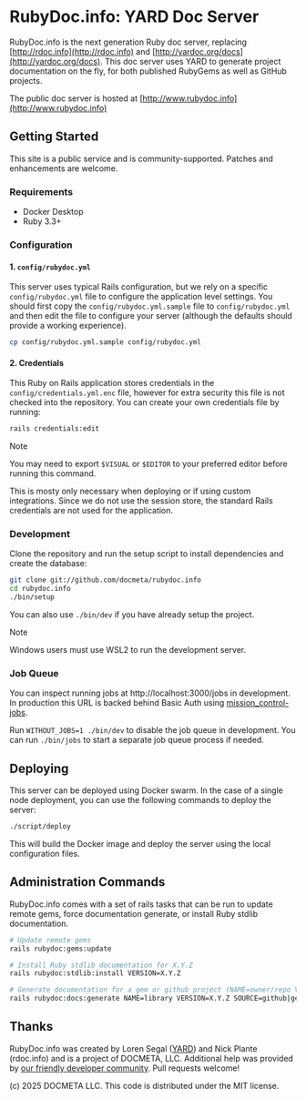 # RubyDoc.info: YARD Doc Server

RubyDoc.info is the next generation Ruby doc server, replacing
[http://rdoc.info](http://rdoc.info) and
[http://yardoc.org/docs](http://yardoc.org/docs).
This doc server uses YARD to generate project documentation on the fly, for
both published RubyGems as well as GitHub projects.

The public doc server is hosted at [http://www.rubydoc.info](http://www.rubydoc.info)

## Getting Started

This site is a public service and is community-supported. Patches and
enhancements are welcome.

### Requirements

- Docker Desktop
- Ruby 3.3+

### Configuration

#### 1. `config/rubydoc.yml`

This server uses typical Rails configuration, but we rely on a specific `config/rubydoc.yml` file to configure the
application level settings. You should first copy the `config/rubydoc.yml.sample` file to `config/rubydoc.yml` and
then edit the file to configure your server (although the defaults should provide a working experience).

```sh
cp config/rubydoc.yml.sample config/rubydoc.yml
```

#### 2. Credentials

This Ruby on Rails application stores credentials in the `config/credentials.yml.enc` file, however for extra security
this file is not checked into the repository. You can create your own credentials file by running:

```sh
rails credentials:edit
```

> [!NOTE]
> You may need to export `$VISUAL` or `$EDITOR` to your preferred editor before running this command.

This is mosty only necessary when deploying or if using custom integrations. Since we do not use the session store,
the standard Rails credentials are not used for the application.

### Development

Clone the repository and run the setup script to install dependencies and create the database:

```sh
git clone git://github.com/docmeta/rubydoc.info
cd rubydoc.info
./bin/setup
```

You can also use `./bin/dev` if you have already setup the project.

> [!NOTE]
> Windows users must use WSL2 to run the development server.

### Job Queue

You can inspect running jobs at http://localhost:3000/jobs in development. In production this URL is backed behind
Basic Auth using [mission_control-jobs](https://github.com/rails/mission_control-jobs?tab=readme-ov-file#authentication).

Run `WITHOUT_JOBS=1 ./bin/dev` to disable the job queue in development. You can run `./bin/jobs` to start a separate
job queue process if needed.

## Deploying

This server can be deployed using Docker swarm. In the case of a single node deployment, you can use the following
commands to deploy the server:

```sh
./script/deploy
```

This will build the Docker image and deploy the server using the local configuration files.

## Administration Commands

RubyDoc.info comes with a set of rails tasks that can be run to update remote gems, force documentation generate, or
install Ruby stdlib documentation.

```sh
# Update remote gems
rails rubydoc:gems:update

# Install Ruby stdlib documentation for X.Y.Z
rails rubydoc:stdlib:install VERSION=X.Y.Z

# Generate documentation for a gem or github project (NAME=owner/repo VERSION=branch for github projects)
rails rubydoc:docs:generate NAME=library VERSION=X.Y.Z SOURCE=github|gem
```

## Thanks

RubyDoc.info was created by Loren Segal ([YARD](https://github.com/lsegal/yard)) and Nick Plante (rdoc.info) and is a
project of DOCMETA, LLC. Additional help was provided by
[our friendly developer community](https://github.com/docmeta/rubydoc.info/graphs/contributors).
Pull requests welcome!

(c) 2025 DOCMETA LLC. This code is distributed under the MIT license.
